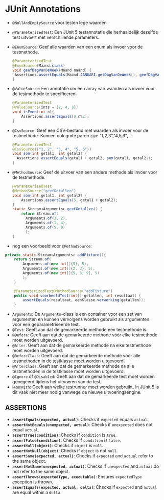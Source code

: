 # **JUnit Annotations**

- `@NullAndEmptySource` voor testen lege waarden

- `@ParameterizedTest`: Een JUnit 5 testannotatie die herhaaldelijk dezelfde test uitvoert met verschillende parameters.
- `@EnumSource`: Geef alle waarden van een enum als invoer voor de testmethode.
  ```java
  @ParameterizedTest
  @EnumSource(Maand.class)
  void geefDagVanDeWeek(Maand maand) {
   Assertions.assertEquals(Maand.JANUARI.getDagVanDeWeek(), geefDagVanDeWeek(maand));
  }
  ```
- `@ValueSource`: Een annotatie om een array van waarden als invoer voor de testmethode te specificeren.
  ```java
  @ParameterizedTest
  @ValueSource(ints = {2, 4, 8})
  void isEven(int n){
      Assertions.assertEquals(0,n%2);
  }
  ```
- `@CsvSource`: Geef een CSV-bestand met waarden als invoer voor de testmethode. Kunnen ook grote paren zijn: "1,2,3","4,5,6", ...
  ```java
  @ParameterizedTest
  @CsvSource({"1, 2", "3, 4", "5, 6"})
  void som(int getal1, int getal2) {
    Assertions.assertEquals(getal1 + getal2, som(getal1, getal2));
  }
  ```
- `@MethodSource`: Geef de uitvoer van een andere methode als invoer voor de testmethode.

  ```java
  @ParameterizedTest
  @MethodSource("geefGetallen")
  void som(int getal1, int getal2) {
      Assertions.assertEquals(5, getal1 + getal2);
  }
  static Stream<Arguments> geefGetallen() {
      return Stream.of(
        Arguments.of(3, 2),
        Arguments.of(1, 4),
        Arguments.of(5, 0)
        );
  }
  ```

- nog een voorbeeld voor `@MethodSource`:

```java
private static Stream<Arguments> addFixture(){
    return Stream.of(
        Arguments.of(new int[]{5}, 5),
        Arguments.of(new int[]{2, 3}, 5),
        Arguments.of(new int[]{5, 6, 9}, 5)
        );
    }

    @ParameterizedTest@MethodSource("addFixture")
    public void voorbeeldTest(int[] getallen, int resultaat) {
        assertEquals(resultaat, eenKlasse.verwerking(getallen));
    }
```

- `Arguments`: De `Arguments`-class is een container voor een set van argumenten en kunnen vervolgens worden gebruikt als argumenten voor een geparametriseerde test.
- `@Test`: Geeft aan dat de gemarkeerde methode een testmethode is.
- `@Before`: Geeft aan dat de gemarkeerde methode vóór elke testmethode moet worden uitgevoerd.
- `@After`: Geeft aan dat de gemarkeerde methode na elke testmethode moet worden uitgevoerd.
- `@BeforeClass`: Geeft aan dat de gemarkeerde methode vóór alle testmethoden in de testklasse moet worden uitgevoerd.
- `@AfterClass`: Geeft aan dat de gemarkeerde methode na alle testmethoden in de testklasse moet worden uitgevoerd.
- `@Ignore` of `@Disabled`: Geeft aan dat de gemarkeerde test moet worden genegeerd tijdens het uitvoeren van de test.
- `@RunWith`: Geeft aan welke testrunner moet worden gebruikt. In JUnit 5 is dit vaak niet meer nodig vanwege de nieuwe uitvoeringsengine.

## ASSERTIONS

- **`assertEquals(expected, actual)`**: Checks if `expected` equals `actual`.
- **`assertNotEquals(unexpected, actual)`**: Checks if `unexpected` does not equal `actual`.
- **`assertTrue(condition)`**: Checks if `condition` is `true`.
- **`assertFalse(condition)`**: Checks if `condition` is `false`.
- **`assertNull(object)`**: Checks if `object` is `null`.
- **`assertNotNull(object)`**: Checks if `object` is not `null`.
- **`assertSame(expected, actual)`**: Checks if `expected` and `actual` refer to the same object.
- **`assertNotSame(unexpected, actual)`**: Checks if `unexpected` and `actual` do not refer to the same object.
- **`assertThrows(expectedType, executable)`**: Ensures `expectedType` exception is thrown.
- **`assertEquals(expected, actual, delta)`**: Checks if `expected` and `actual` are equal within a `delta`.
